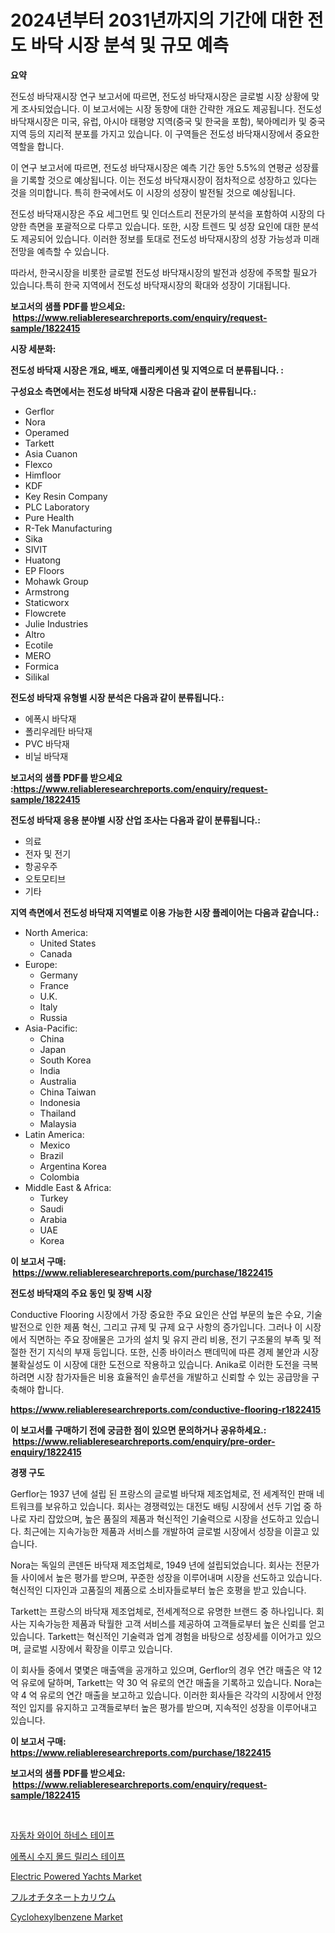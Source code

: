 <p><h1>2024년부터 2031년까지의 기간에 대한 전도 바닥 시장 분석 및 규모 예측</h1></p><p><strong>요약</strong></p>
<p><p>전도성 바닥재시장 연구 보고서에 따르면, 전도성 바닥재시장은 글로벌 시장 상황에 맞게 조사되었습니다. 이 보고서에는 시장 동향에 대한 간략한 개요도 제공됩니다. 전도성 바닥재시장은 미국, 유럽, 아시아 태평양 지역(중국 및 한국을 포함), 북아메리카 및 중국 지역 등의 지리적 분포를 가지고 있습니다. 이 구역들은 전도성 바닥재시장에서 중요한 역할을 합니다.</p><p>이 연구 보고서에 따르면, 전도성 바닥재시장은 예측 기간 동안 5.5%의 연평균 성장률을 기록할 것으로 예상됩니다. 이는 전도성 바닥재시장이 점차적으로 성장하고 있다는 것을 의미합니다. 특히 한국에서도 이 시장의 성장이 발전될 것으로 예상됩니다.</p><p>전도성 바닥재시장은 주요 세그먼트 및 인더스트리 전문가의 분석을 포함하여 시장의 다양한 측면을 포괄적으로 다루고 있습니다. 또한, 시장 트렌드 및 성장 요인에 대한 분석도 제공되어 있습니다. 이러한 정보를 토대로 전도성 바닥재시장의 성장 가능성과 미래 전망을 예측할 수 있습니다.</p><p>따라서, 한국시장을 비롯한 글로벌 전도성 바닥재시장의 발전과 성장에 주목할 필요가 있습니다.특히 한국 지역에서 전도성 바닥재시장의 확대와 성장이 기대됩니다.</p></p>
<p><strong>보고서의 샘플 PDF를 받으세요: &nbsp;<a href="https://www.reliableresearchreports.com/enquiry/request-sample/1822415">https://www.reliableresearchreports.com/enquiry/request-sample/1822415</a></strong></p>
<p><strong>시장 세분화:</strong></p>
<p><strong> 전도성 바닥재 시장은 개요, 배포, 애플리케이션 및 지역으로 더 분류됩니다. :</strong></p>
<p><strong>구성요소 측면에서는 전도성 바닥재 시장은 다음과 같이 분류됩니다.:</strong></p>
<p><ul><li>Gerflor</li><li>Nora</li><li>Operamed</li><li>Tarkett</li><li>Asia Cuanon</li><li>Flexco</li><li>Himfloor</li><li>KDF</li><li>Key Resin Company</li><li>PLC Laboratory</li><li>Pure Health</li><li>R-Tek Manufacturing</li><li>Sika</li><li>SIVIT</li><li>Huatong</li><li>EP Floors</li><li>Mohawk Group</li><li>Armstrong</li><li>Staticworx</li><li>Flowcrete</li><li>Julie Industries</li><li>Altro</li><li>Ecotile</li><li>MERO</li><li>Formica</li><li>Silikal</li></ul></p>
<p><strong> 전도성 바닥재 유형별 시장 분석은 다음과 같이 분류됩니다.:</strong></p>
<p><ul><li>에폭시 바닥재</li><li>폴리우레탄 바닥재</li><li>PVC 바닥재</li><li>비닐 바닥재</li></ul></p>
<p><strong>보고서의 샘플 PDF를 받으세요 :<a href="https://www.reliableresearchreports.com/enquiry/request-sample/1822415">https://www.reliableresearchreports.com/enquiry/request-sample/1822415</a></strong></p>
<p><strong> 전도성 바닥재 응용 분야별 시장 산업 조사는 다음과 같이 분류됩니다.:</strong></p>
<p><ul><li>의료</li><li>전자 및 전기</li><li>항공우주</li><li>오토모티브</li><li>기타</li></ul></p>
<p><strong>지역 측면에서 전도성 바닥재 지역별로 이용 가능한 시장 플레이어는 다음과 같습니다.:</strong></p>
<p><ul>
    <li>
        North America:
        <ul>
            <li>United States</li>
            <li>Canada</li>
        </ul>
    </li>
    <li>
        Europe:
        <ul>
            <li>Germany</li>
            <li>France</li>
            <li>U.K.</li>
            <li>Italy</li>
            <li>Russia</li>
        </ul>
    </li>
    <li>
        Asia-Pacific:
        <ul>
            <li>China</li>
            <li>Japan</li>
            <li>South Korea</li>
            <li>India</li>
            <li>Australia</li>
            <li>China Taiwan</li>
            <li>Indonesia</li>
            <li>Thailand</li>
            <li>Malaysia</li>
        </ul>
    </li>
    <li>
        Latin America:
        <ul>
            <li>Mexico</li>
            <li>Brazil</li>
            <li>Argentina Korea</li>
            <li>Colombia</li>
        </ul>
    </li>
    <li>
        Middle East & Africa:
        <ul>
            <li>Turkey</li>
            <li>Saudi</li>
            <li>Arabia</li>
            <li>UAE</li>
            <li>Korea</li>
        </ul>
    </li>
    </ul></p>
<p><strong>이 보고서 구매: &nbsp;<a href="https://www.reliableresearchreports.com/purchase/1822415">https://www.reliableresearchreports.com/purchase/1822415</a></strong></p>
<p><strong>전도성 바닥재의 주요 동인 및 장벽 시장</strong></p>
<p><p>Conductive Flooring 시장에서 가장 중요한 주요 요인은 산업 부문의 높은 수요, 기술 발전으로 인한 제품 혁신, 그리고 규제 및 규제 요구 사항의 증가입니다. 그러나 이 시장에서 직면하는 주요 장애물은 고가의 설치 및 유지 관리 비용, 전기 구조물의 부족 및 적절한 전기 지식의 부재 등입니다. 또한, 신종 바이러스 팬데믹에 따른 경제 불안과 시장 불확실성도 이 시장에 대한 도전으로 작용하고 있습니다. Anika로 이러한 도전을 극복하려면 시장 참가자들은 비용 효율적인 솔루션을 개발하고 신뢰할 수 있는 공급망을 구축해야 합니다.</p></p>
<p><strong><a href="https://www.reliableresearchreports.com/conductive-flooring-r1822415">https://www.reliableresearchreports.com/conductive-flooring-r1822415</a></strong></p>
<p><strong>이 보고서를 구매하기 전에 궁금한 점이 있으면 문의하거나 공유하세요.: &nbsp;<a href="https://www.reliableresearchreports.com/enquiry/pre-order-enquiry/1822415">https://www.reliableresearchreports.com/enquiry/pre-order-enquiry/1822415</a></strong></p>
<p><strong>경쟁 구도</strong></p>
<p><p>Gerflor는 1937 년에 설립 된 프랑스의 글로벌 바닥재 제조업체로, 전 세계적인 판매 네트워크를 보유하고 있습니다. 회사는 경쟁력있는 대전도 배팅 시장에서 선두 기업 중 하나로 자리 잡았으며, 높은 품질의 제품과 혁신적인 기술력으로 시장을 선도하고 있습니다. 최근에는 지속가능한 제품과 서비스를 개발하여 글로벌 시장에서 성장을 이끌고 있습니다.</p><p>Nora는 독일의 콘덴돈 바닥재 제조업체로, 1949 년에 설립되었습니다. 회사는 전문가들 사이에서 높은 평가를 받으며, 꾸준한 성장을 이루어내며 시장을 선도하고 있습니다. 혁신적인 디자인과 고품질의 제품으로 소비자들로부터 높은 호평을 받고 있습니다.</p><p>Tarkett는 프랑스의 바닥재 제조업체로, 전세계적으로 유명한 브랜드 중 하나입니다. 회사는 지속가능한 제품과 탁월한 고객 서비스를 제공하여 고객들로부터 높은 신뢰를 얻고 있습니다. Tarkett는 혁신적인 기술력과 업계 경험을 바탕으로 성장세를 이어가고 있으며, 글로벌 시장에서 확장을 이루고 있습니다.</p><p>이 회사들 중에서 몇몇은 매출액을 공개하고 있으며, Gerflor의 경우 연간 매출은 약 12 억 유로에 달하며, Tarkett는 약 30 억 유로의 연간 매출을 기록하고 있습니다. Nora는 약 4 억 유로의 연간 매출을 보고하고 있습니다. 이러한 회사들은 각각의 시장에서 안정적인 입지를 유지하고 고객들로부터 높은 평가를 받으며, 지속적인 성장을 이루어내고 있습니다.</p></p>
<p><strong>이 보고서 구매: &nbsp; <a href="https://www.reliableresearchreports.com/purchase/1822415">https://www.reliableresearchreports.com/purchase/1822415</a></strong></p>
<p><strong>보고서의 샘플 PDF를 받으세요: &nbsp;<a href="https://www.reliableresearchreports.com/enquiry/request-sample/1822415">https://www.reliableresearchreports.com/enquiry/request-sample/1822415</a></strong><strong></strong></p>
<p>&nbsp;</p>
<p><p><a href="https://github.com/Penelolack456456/Market-Research-Report-List-1/blob/main/896137930361.md">자동차 와이어 하네스 테이프</a></p><p><a href="https://github.com/vsr06p4p49/Market-Research-Report-List-1/blob/main/176864530360.md">에폭시 수지 몰드 릴리스 테이프</a></p><p><a href="https://github.com/markusgodoy/Market-Research-Report-List-3/blob/main/electric-powered-yachts-market.md">Electric Powered Yachts Market</a></p><p><a href="https://github.com/ReganWisoky2023/Market-Research-Report-List-1/blob/main/213978433086.md">フルオチタネートカリウム</a></p><p><a href="https://issuu.com/reportprime-2/docs/cyclohexylbenzene-market-size-2030.pptx">Cyclohexylbenzene Market</a></p></p>